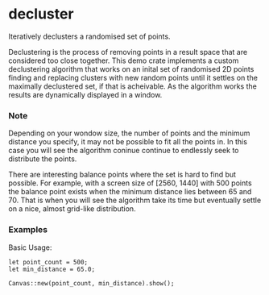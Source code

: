 # decluster

Iteratively declusters a randomised set of points.

Declustering is the process of removing points in a result space that are considered too close together. This demo crate implements a custom
declustering algorithm that works on an inital set of randomised 2D points finding and replacing clusters with new random points until it settles on the
maximally declustered set, if that is acheivable. As the algorithm works the results are dynamically displayed in a window.

### Note
Depending on your wondow size, the number of points and the minimum distance you specify, it may not be possible to fit all the points in. In this case you will see the algorithm coninue
continue to endlessly seek to distribute the points.

There are interesting balance points where the set is hard to find but possible. For example, with a screen size of [2560, 1440] with
500 points the balance point exists when the minimum distance lies between 65 and 70. That is when you will see the algorithm take its time but eventually settle on a nice, almost grid-like distribution.

### Examples

Basic Usage:
```
let point_count = 500;
let min_distance = 65.0;

Canvas::new(point_count, min_distance).show();
```
